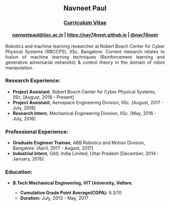<h2 class="rsection"><center><b>Navneet Paul</b></center></h2>
<h3><center><a href="{{ site.github.url }}/assets/resume.pdf" class="main-link">Curriculum Vitae</a></center></h3>
<center><h4 class="rsection"><a href="https://bit.ly/2rBGAWt" class="md-link">navneetpaul@iisc.ac.in</a> | <a href="https://nav74neet.github.io" class="md-link">https://nav74neet.github.io</a> |  <a href="https://twitter.com/nav74neet" class="md-link">@nav74neet</a><!-- <a href="https://bit.ly/2A3Oi02" class="md-link">Google Scholar</a> --></h4></center>
<p style="text-align:justify">
    Robotics and machine learning researcher at Robert Bosch Center for Cyber Physical Systems (RBCCPS), IISc, Bangalore. Current research relates to fusion of machine learning techniques (Reinforcement learning and generative adversarial networks) & control theory in the domain of robot manipulation.
</p>

<h3>Research Experience:</h3>
<p style="text-align:justify;">
	 <ul>
	 <!-- <ul style="list-style-type:circle"> -->
  		<li><b>Project Assistant</b>, Robert Bosch Center for Cyber Physical Systems, IISc. [August, 2018 - Present]</li>
  		<li><b>Project Assistant</b>, Aerospace Engineering Division, IISc. [August, 2017 - July, 2018]</li>
  		<li><b>Research Intern</b>, Mechanical Engineering Division, IISc. [May, 2016 - July, 2016]</li>
	</ul> 
</p>

<h3>Professional Experience:</h3>
<p style="text-align:justify;">
	 <ul>
	 <!-- <ul style="list-style-type:circle"> -->
  		<li><b>Graduate Engineer Trainee</b>, ABB Robotics and Motion Division, Bangalore. [April, 2017 - August, 2017]</li>
  		<li><b>Industrial Intern</b>, GAIL India Limited, Uttar Pradesh [December, 2014 - January, 2015]</li>
  		<!-- <li><b>Research Intern</b>, Mechanical Engineering Division, IISc. [May, 2016 - July, 2016]</li> -->
	</ul> 
</p>

<h3>Education:</h3>
<p style="text-align:justify;">
	 <ul>
	 <!-- <ul style="list-style-type:circle"> -->
  		<li><b> B.Tech Mechanical Engineering, VIT University, Vellore.</b></li>
  			<ul style="list-style-type:circle">
  				<li><b>Cumulative Grade Point Average(CGPA):</b> 8.3/10</li>
  				<li><b>Duration:</b> July, 2013 - May, 2017</li>
  			</ul>
	</ul> 
</p>
